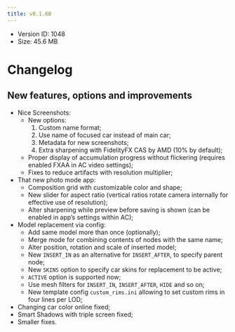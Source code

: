 ```yaml
---
title: v0.1.60
---
```


*   Version ID: 1048
*   Size: 45.6 MB

# Changelog

## New features, options and improvements

*   Nice Screenshots:
    *   New options:
        1. Custom name format;
        2. Use name of focused car instead of main car;
        3. Metadata for new screenshots;
        4. Extra sharpening with FidelityFX CAS by AMD (10% by default);
    *   Proper display of accumulation progress without flickering (requires enabled FXAA in AC video settings);
    *   Fixes to reduce artifacts with resolution multiplier;
*   That new photo mode app:
    *   Composition grid with customizable color and shape;
    *   New slider for aspect ratio (vertical ratios rotate camera internally for effective use of resolution);
    *   Alter sharpening while preview before saving is shown (can be enabled in app’s settings within AC);
*   Model replacement via config:
    *   Add same model more than once (optionally);
    *   Merge mode for combining contents of nodes with the same name;
    *   Alter position, rotation and scale of inserted model;
    *   New `INSERT_IN` as an alternative for `INSERT_AFTER`, to specify parent node;
    *   New `SKINS` option to specify car skins for replacement to be active;
    *   `ACTIVE` option is supported now;
    *   Use mesh filters for `INSERT_IN`, `INSERT_AFTER`, `HIDE` and so on;
    *   New template config `custom_rims.ini` allowing to set custom rims in four lines per LOD;
*   Changing car color online fixed;
*   Smart Shadows with triple screen fixed;
*   Smaller fixes.

